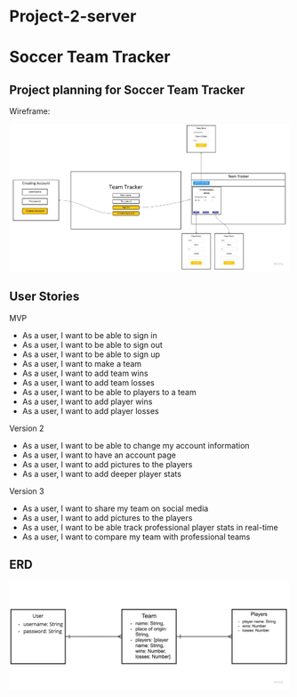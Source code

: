 # Project-2-server

# Soccer Team Tracker


## Project planning for Soccer Team Tracker

Wireframe:

![Wireframes](./assets/Wireframe.jpg)

## User Stories

MVP
- As a user, I want to be able to sign in
- As a user, I want to be able to sign out
- As a user, I want to be able to sign up
- As a user, I want to make a team
- As a user, I want to add team wins
- As a user, I want to add team losses
- As a user, I want to be able to players to a team
- As a user, I want to add player wins
- As a user, I want to add player losses

Version 2
- As a user, I want to be able to change my account information
- As a user, I want to have an account page
- As a user, I want to add pictures to the players
- As a user, I want to add deeper player stats

Version 3
- As a user, I want to share my team on social media
- As a user, I want to add pictures to the players
- As a user, I want to be able track professional player stats in real-time
- As a user, I want to compare my team with professional teams

 ## ERD

 ![ERD](./assets/erd.jpg)
